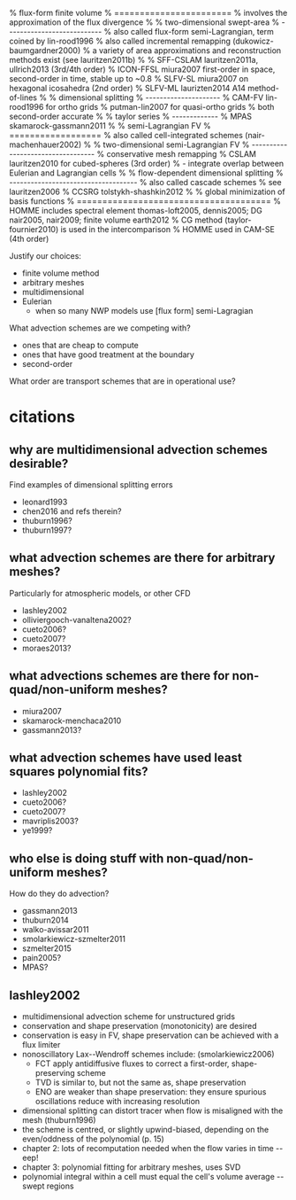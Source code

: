 
% flux-form finite volume
% =======================
% involves the approximation of the flux divergence
%
% two-dimensional swept-area
% ---------------------------
% also called flux-form semi-Lagrangian, term coined by lin-rood1996
% also called incremental remapping (dukowicz-baumgardner2000)
% a variety of area approximations and reconstruction methods exist (see lauritzen2011b)
%
% SFF-CSLAM lauritzen2011a, ullrich2013 (3rd/4th order)
% ICON-FFSL miura2007 first-order in space, second-order in time, stable up to ~0.8
% SLFV-SL miura2007 on hexagonal icosahedra (2nd order)
% SLFV-ML laurizten2014 A14 method-of-lines
%
% dimensional splitting
% ---------------------
% CAM-FV lin-rood1996 for ortho grids
% putman-lin2007 for quasi-ortho grids
% both second-order accurate
%
% taylor series
% -------------
% MPAS skamarock-gassmann2011
%
% semi-Lagrangian FV
% ==================
% also called cell-integrated schemes (nair-machenhauer2002)
%
% two-dimensional semi-Lagrangian FV
% ----------------------------------
% conservative mesh remapping
% CSLAM lauritzen2010 for cubed-spheres (3rd order)
% - integrate overlap between Eulerian and Lagrangian cells
%
% flow-dependent dimensional splitting
% ------------------------------------
% also called cascade schemes
% see lauritzen2006
% CCSRG tolstykh-shashkin2012
%
% global minimization of basis functions
% ======================================
% HOMME includes spectral element thomas-loft2005, dennis2005; DG nair2005, nair2009; finite volume earth2012
% CG method (taylor-fournier2010) is used in the intercomparison
% HOMME used in CAM-SE (4th order)


Justify our choices:
- finite volume method
- arbitrary meshes
- multidimensional
- Eulerian
  - when so many NWP models use [flux form] semi-Lagragian

What advection schemes are we competing with?
- ones that are cheap to compute
- ones that have good treatment at the boundary
- second-order

What order are transport schemes that are in operational use?

citations
=========


why are multidimensional advection schemes desirable?
-----------------------------------------------------
Find examples of dimensional splitting errors

- leonard1993
- chen2016 and refs therein?
- thuburn1996?
- thuburn1997?



what advection schemes are there for arbitrary meshes?
------------------------------------------------------
Particularly for atmospheric models, or other CFD

- lashley2002
- olliviergooch-vanaltena2002?
- cueto2006?
- cueto2007?
- moraes2013?

what advections schemes are there for non-quad/non-uniform meshes?
------------------------------------------------------------------

- miura2007
- skamarock-menchaca2010
- gassmann2013?

what advection schemes have used least squares polynomial fits?
---------------------------------------------------------------

- lashley2002
- cueto2006?
- cueto2007?
- mavriplis2003?
- ye1999?

who else is doing stuff with non-quad/non-uniform meshes?
---------------------------------------------------------
How do they do advection?

- gassmann2013
- thuburn2014
- walko-avissar2011
- smolarkiewicz-szmelter2011
- szmelter2015
- pain2005?
- MPAS?

lashley2002
-----------

- multidimensional advection scheme for unstructured grids
- conservation and shape preservation (monotonicity) are desired
- conservation is easy in FV, shape preservation can be achieved with a flux limiter
- nonoscillatory Lax--Wendroff schemes include: (smolarkiewicz2006)
  - FCT apply antidiffusive fluxes to correct a first-order, shape-preserving scheme
  - TVD is similar to, but not the same as, shape preservation
  - ENO are weaker than shape preservation: they ensure spurious oscillations reduce with increasing resolution
- dimensional splitting can distort tracer when flow is misaligned with the mesh (thuburn1996)
- the scheme is centred, or slightly upwind-biased, depending on the even/oddness of the polynomial (p. 15)
- chapter 2: lots of recomputation needed when the flow varies in time -- eep!
- chapter 3: polynomial fitting for arbitrary meshes, uses SVD
- polynomial integral within a cell must equal the cell's volume average -- swept regions

